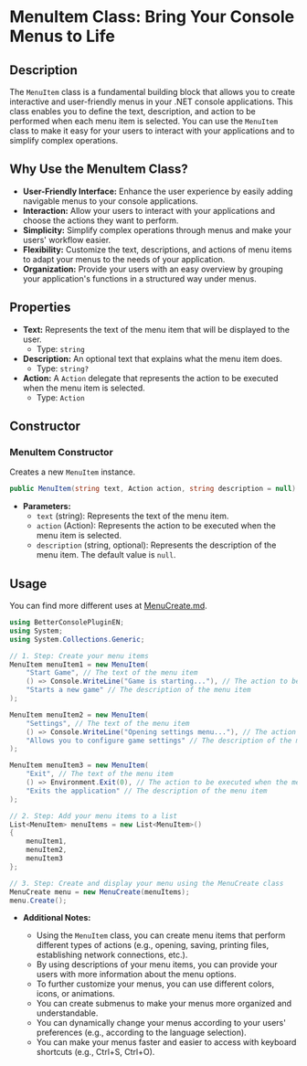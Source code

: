 # MenuItem Class: Bring Your Console Menus to Life

## Description

The `MenuItem` class is a fundamental building block that allows you to create interactive and user-friendly menus in your .NET console applications. This class enables you to define the text, description, and action to be performed when each menu item is selected. You can use the `MenuItem` class to make it easy for your users to interact with your applications and to simplify complex operations.

## Why Use the MenuItem Class?

*   **User-Friendly Interface:** Enhance the user experience by easily adding navigable menus to your console applications.
*   **Interaction:** Allow your users to interact with your applications and choose the actions they want to perform.
*   **Simplicity:** Simplify complex operations through menus and make your users' workflow easier.
*   **Flexibility:** Customize the text, descriptions, and actions of menu items to adapt your menus to the needs of your application.
*   **Organization:** Provide your users with an easy overview by grouping your application's functions in a structured way under menus.

## Properties

*   **Text:** Represents the text of the menu item that will be displayed to the user.
    *   Type: `string`
*   **Description:** An optional text that explains what the menu item does.
    *   Type: `string?`
*   **Action:** A `Action` delegate that represents the action to be executed when the menu item is selected.
    *   Type: `Action`

## Constructor

### MenuItem Constructor

Creates a new `MenuItem` instance.

```csharp
public MenuItem(string text, Action action, string description = null)
```

*   **Parameters:**
    *   `text` (string): Represents the text of the menu item.
    *   `action` (Action): Represents the action to be executed when the menu item is selected.
    *   `description` (string, optional): Represents the description of the menu item. The default value is `null`.

## Usage

You can find more different uses at [MenuCreate.md](MenuCreate.md).
```csharp
using BetterConsolePluginEN;
using System;
using System.Collections.Generic;

// 1. Step: Create your menu items
MenuItem menuItem1 = new MenuItem(
    "Start Game", // The text of the menu item
    () => Console.WriteLine("Game is starting..."), // The action to be executed when the menu item is selected
    "Starts a new game" // The description of the menu item
);

MenuItem menuItem2 = new MenuItem(
    "Settings", // The text of the menu item
    () => Console.WriteLine("Opening settings menu..."), // The action to be executed when the menu item is selected
    "Allows you to configure game settings" // The description of the menu item
);

MenuItem menuItem3 = new MenuItem(
    "Exit", // The text of the menu item
    () => Environment.Exit(0), // The action to be executed when the menu item is selected
    "Exits the application" // The description of the menu item
);

// 2. Step: Add your menu items to a list
List<MenuItem> menuItems = new List<MenuItem>()
{
    menuItem1,
    menuItem2,
    menuItem3
};

// 3. Step: Create and display your menu using the MenuCreate class
MenuCreate menu = new MenuCreate(menuItems);
menu.Create();
```

*   **Additional Notes:**

    *   Using the `MenuItem` class, you can create menu items that perform different types of actions (e.g., opening, saving, printing files, establishing network connections, etc.).
    *   By using descriptions of your menu items, you can provide your users with more information about the menu options.
    *   To further customize your menus, you can use different colors, icons, or animations.
    *   You can create submenus to make your menus more organized and understandable.
    *   You can dynamically change your menus according to your users' preferences (e.g., according to the language selection).
    *   You can make your menus faster and easier to access with keyboard shortcuts (e.g., Ctrl+S, Ctrl+O).
